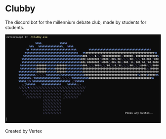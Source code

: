 # Clubby
The discord bot for the millennium debate club, made by students for students. 

![Screenshot Ig](https://raw.githubusercontent.com/VishalVSV/Clubby/master/Images/Screenshot_1.png)

Created by Vertex
